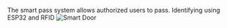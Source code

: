The smart pass system allows authorized users to pass. Identifying using ESP32 and RFID
![Smart Door](https://user-images.githubusercontent.com/121240992/223063021-f8fab68c-49d5-4973-815f-0452b69bf63f.jpg)
